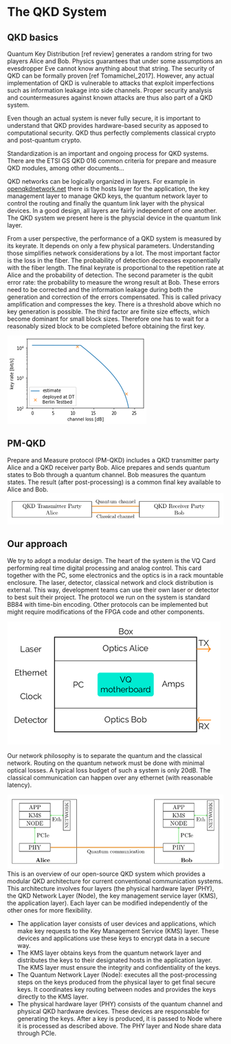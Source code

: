 # The QKD System
## QKD basics

Quantum Key Distribution [ref review] generates a random string for two players Alice and Bob. 
Physics guarantees that under some assumptions an evesdropper Eve cannot know anything about that string. 
The security of QKD can be formally proven [ref Tomamichel_2017]. 
However, any actual implementation of QKD is vulnerable to attacks that exploit imperfections such as information leakage into side channels. 
Proper security analysis and countermeasures against known attacks are thus also part of a QKD system. 

Even though an actual system is never fully secure, it is important to understand that QKD provides hardware-based security as apposed to computational security. 
QKD thus perfectly complements classical crypto and post-quantum crypto. 

Standardization is an important and ongoing process for QKD systems. There are the ETSI GS QKD 016 common criteria for prepare and measure QKD modules, among other documents... 

QKD networks can be logically organized in layers. For example in [openqkdnetwork.net](https://openqkdnetwork.net) there is the hosts layer for the application, the key management layer to manage QKD keys, the quantum network layer to control the routing and finally the quantum link layer with the physical devices. In a good design, all layers are fairly independent of one another. The QKD system we present here is the physcial device in the quantum link layer. 

From a user perspective, the performance of a QKD system is measured by its keyrate. It depends on only a few physical parameters. 
Understanding those simplifies network considerations by a lot. 
The most important factor is the loss in the fiber. The probability of detection decreases exponentially with the fiber length. 
The final keyrate is proportional to the repetition rate at Alice and the probability of detection. 
The second parameter is the qubit error rate: the probability to measure the wrong result at Bob. These errors need to be corrected and the information leakage during both the generation and correction of the errors compensated. This is called privacy amplification and compresses the key. There is a threshold above which no key generation is possible. 
The third factor are finite size effects, which become dominant for small block sizes. Therefore one has to wait for a reasonably sized block to be completed before obtaining the first key. 

![simple model of the key rate. There is a maximum detector count rate, limiting the keyrate at low losses. There is an exponential decrease at medium loss and finally a drop off due to dark counts, which increase the qber.](pics/key_vs_distance.png)

## PM-QKD

Prepare and Measure protocol (PM-QKD) includes a QKD transmitter party Alice and a QKD receiver party Bob. Alice prepares and sends quantum states to Bob through a quantum channel. Bob measures the quantum states. The result (after post-processing) is a common final key available to Alice and Bob.
![](pics/PM_QKD.jpg)

## Our approach

We try to adopt a modular design. 
The heart of the system is the VQ Card performing real time digital processing and analog control. 
This card together with the PC, some electronics and the optics is in a rack mountable enclosure. 
The laser, detector, classical network and clock distribution is external. 
This way, development teams can use their own laser or detector to best suit their project. The protocol we run on the system is standard BB84 with time-bin encoding. 
Other protocols can be implemented but might require modifications of the FPGA code and other components. 

![](pics/system.png) 

Our network philosophy is to separate the quantum and the classical network. Routing on the quantum network must be done with minimal optical losses. A typical loss budget of such a system is only 20dB. The classical communication can happen over any ethernet (with reasonable latency).


![](pics/Overview.jpg)
This is an overview of our open-source QKD system which provides a modular QKD architecture for current conventional communication systems. This architecture involves four layers (the physical hardware layer (PHY), the QKD Network Layer (Node), the key management service layer (KMS), the application layer). Each layer can be modified independently of the other ones for more flexibility. 
- The application layer consists of user devices and applications, which make key requests to the Key Management Service (KMS) layer. These devices and applications use these keys to encrypt data in a secure way. 
- The KMS layer obtains keys from the quantum network layer and distributes the keys to their designated hosts in  the application layer. The KMS layer must ensure the integrity and confidentiality of the keys.
- The Quantum Network Layer (Node): executes all the post-processing steps on the keys produced from the physical layer to get final secure keys. It coordinates key routing between nodes and provides the keys directly to the KMS layer. 
- The physical hardware layer (PHY) consists of the quantum channel and physical QKD hardware devices. These devices are responsable for generating the keys. After a key is produced, it is passed to Node where it is processed as described above. The PHY layer and Node share data through PCIe. 


